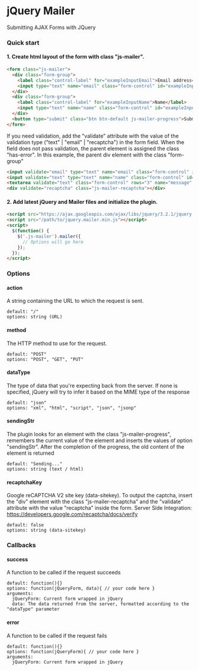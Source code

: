 # jQuery Mailer
Submitting AJAX Forms with JQuery
### Quick start
#### 1. Create html layout of the form with class "js-mailer".
```html
<form class="js-mailer">
  <div class="form-group">
    <label class="control-label" for="exampleInputEmail">Email address</label>
    <input type="text" name="email" class="form-control" id="exampleInputEmail" placeholder="Email">
  </div>
  <div class="form-group">
    <label class="control-label" for="exampleInputName">Name</label>
    <input type="text" name="name" class="form-control" id="exampleInputName" placeholder="Name">
  </div>
  <button type="submit" class="btn btn-default js-mailer-progress">Submit</button>
</form>
```
If you need validation, add the "validate" attribute with the value of the validation type ("text" | "email" | "recaptcha") in the form field. When the field does not pass validation, the parent element is assigned the class "has-error". In this example, the parent div element with the class "form-group"
```html
<input validate="email" type="text" name="email" class="form-control" id="exampleInputEmail" placeholder="Email">
<input validate="text" type="text" name="name" class="form-control" id="exampleInputName" placeholder="Name">
<textarea validate="text" class="form-control" rows="3" name="message" id="exampleInputMsg" placeholder="Message"></textarea>
<div validate="recaptcha" class="js-mailer-recaptcha"></div>
```
#### 2. Add latest jQuery and Mailer files and initialize the plugin.
```html
<script src="https://ajax.googleapis.com/ajax/libs/jquery/3.2.1/jquery.min.js"></script>
<script src="/path/to/jquery.mailer.min.js"></script>
<script>
  $(function() {
    $('.js-mailer').mailer({
      // Options will go here
    });
  });
</script>
```
### Options
#### action
A string containing the URL to which the request is sent.
```
default: "/"
options: string (URL)
```
#### method
The HTTP method to use for the request.
```
default: "POST"
options: "POST", "GET", "PUT"
```
#### dataType
The type of data that you're expecting back from the server. If none is specified, jQuery will try to infer it based on the MIME type of the response
```
default: "json"
options: "xml", "html", "script", "json", "jsonp"
```
#### sendingStr
The plugin looks for an element with the class "js-mailer-progress", remembers the current value of the element and inserts the values of option "sendingStr". After the completion of the progress, the old content of the element is returned
```
default: "Sending..."
options: string (text / html)
```
#### recaptchaKey
Google reCAPTCHA V2 site key (data-sitekey). To output the captcha, insert the "div" element with the class "js-mailer-recaptcha" and the "validate" attribute with the value "recaptcha" inside the form. Server Side Integration: https://developers.google.com/recaptcha/docs/verify
```
default: false
options: string (data-sitekey)
```
### Callbacks
#### success
A function to be called if the request succeeds
```
default: function(){}
options: function(jQueryForm, data){ // your code here }
arguments:
  jQueryForm: Current form wrapped in jQuery
  data: The data returned from the server, formatted according to the "dataType" parameter
```
#### error
A function to be called if the request fails
```
default: function(){}
options: function(jQueryForm){ // your code here }
arguments:
  jQueryForm: Current form wrapped in jQuery
```
